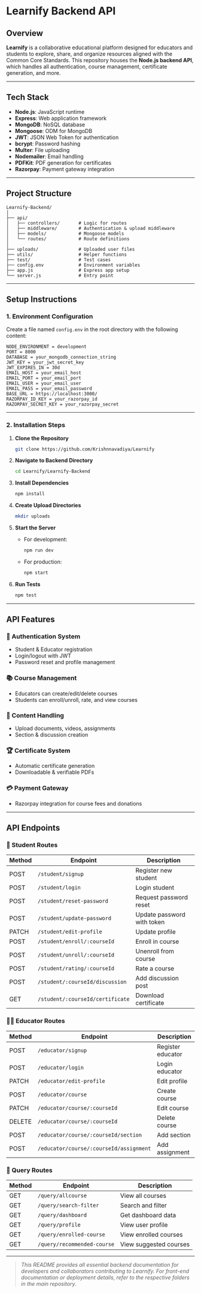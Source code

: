 # Learnify Backend API

## Overview
**Learnify** is a collaborative educational platform designed for educators and students to explore, share, and organize resources aligned with the Common Core Standards. This repository houses the **Node.js backend API**, which handles all authentication, course management, certificate generation, and more.

---

## Tech Stack
- **Node.js**: JavaScript runtime
- **Express**: Web application framework
- **MongoDB**: NoSQL database
- **Mongoose**: ODM for MongoDB
- **JWT**: JSON Web Token for authentication
- **bcrypt**: Password hashing
- **Multer**: File uploading
- **Nodemailer**: Email handling
- **PDFKit**: PDF generation for certificates
- **Razorpay**: Payment gateway integration

---

## Project Structure
```
Learnify-Backend/
│
├── api/
│   ├── controllers/       # Logic for routes
│   ├── middleware/        # Authentication & upload middleware
│   ├── models/            # Mongoose models
│   └── routes/            # Route definitions
│
├── uploads/               # Uploaded user files
├── utils/                 # Helper functions
├── test/                  # Test cases
├── config.env             # Environment variables
├── app.js                 # Express app setup
└── server.js              # Entry point
```

---

## Setup Instructions

### 1. Environment Configuration
Create a file named `config.env` in the root directory with the following content:

```
NODE_ENVIRONMENT = development
PORT = 8000
DATABASE = your_mongodb_connection_string
JWT_KEY = your_jwt_secret_key
JWT_EXPIRES_IN = 30d
EMAIL_HOST = your_email_host
EMAIL_PORT = your_email_port
EMAIL_USER = your_email_user
EMAIL_PASS = your_email_password
BASE_URL = https://localhost:3000/
RAZORPAY_ID_KEY = your_razorpay_id
RAZORPAY_SECRET_KEY = your_razorpay_secret
```

---

### 2. Installation Steps

1. **Clone the Repository**
   ```bash
   git clone https://github.com/Krishnnavadiya/Learnify
   ```

2. **Navigate to Backend Directory**
   ```bash
   cd Learnify/Learnify-Backend
   ```

3. **Install Dependencies**
   ```bash
   npm install
   ```

4. **Create Upload Directories**
   ```bash
   mkdir uploads
   ```

5. **Start the Server**
   - For development:
     ```bash
     npm run dev
     ```
   - For production:
     ```bash
     npm start
     ```

6. **Run Tests**
   ```bash
   npm test
   ```

---

## API Features

### 🔐 Authentication System
- Student & Educator registration
- Login/logout with JWT
- Password reset and profile management

### 📚 Course Management
- Educators can create/edit/delete courses
- Students can enroll/unroll, rate, and view courses

### 🧾 Content Handling
- Upload documents, videos, assignments
- Section & discussion creation

### 🏆 Certificate System
- Automatic certificate generation
- Downloadable & verifiable PDFs

### 💳 Payment Gateway
- Razorpay integration for course fees and donations

---

## API Endpoints

### 👤 Student Routes
| Method | Endpoint | Description |
|--------|----------|-------------|
| POST | `/student/signup` | Register new student |
| POST | `/student/login` | Login student |
| POST | `/student/reset-password` | Request password reset |
| POST | `/student/update-password` | Update password with token |
| PATCH | `/student/edit-profile` | Update profile |
| POST | `/student/enroll/:courseId` | Enroll in course |
| POST | `/student/unroll/:courseId` | Unenroll from course |
| POST | `/student/rating/:courseId` | Rate a course |
| POST | `/student/:courseId/discussion` | Add discussion post |
| GET | `/student/:courseId/certificate` | Download certificate |

### 👩‍🏫 Educator Routes
| Method | Endpoint | Description |
|--------|----------|-------------|
| POST | `/educator/signup` | Register educator |
| POST | `/educator/login` | Login educator |
| PATCH | `/educator/edit-profile` | Edit profile |
| POST | `/educator/course` | Create course |
| PATCH | `/educator/course/:courseId` | Edit course |
| DELETE | `/educator/course/:courseId` | Delete course |
| POST | `/educator/course/:courseId/section` | Add section |
| POST | `/educator/course/:courseId/assignment` | Add assignment |

### 🔎 Query Routes
| Method | Endpoint | Description |
|--------|----------|-------------|
| GET | `/query/allcourse` | View all courses |
| GET | `/query/search-filter` | Search and filter |
| GET | `/query/dashboard` | Get dashboard data |
| GET | `/query/profile` | View user profile |
| GET | `/query/enrolled-course` | View enrolled courses |
| GET | `/query/recommended-course` | View suggested courses |

---

> _This README provides all essential backend documentation for developers and collaborators contributing to Learnify. For front-end documentation or deployment details, refer to the respective folders in the main repository._
